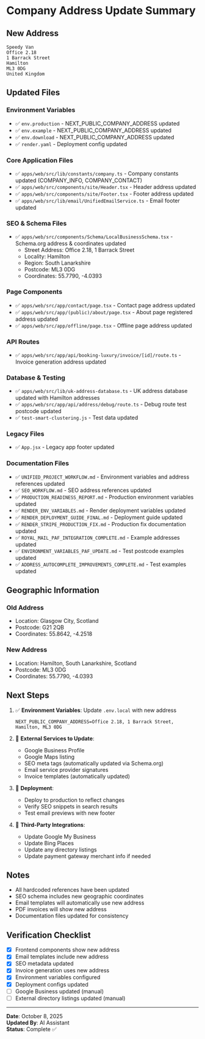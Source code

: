 # Company Address Update Summary

## New Address
```
Speedy Van
Office 2.18
1 Barrack Street
Hamilton
ML3 0DG
United Kingdom
```

## Updated Files

### Environment Variables
- ✅ `env.production` - NEXT_PUBLIC_COMPANY_ADDRESS updated
- ✅ `env.example` - NEXT_PUBLIC_COMPANY_ADDRESS updated
- ✅ `env.download` - NEXT_PUBLIC_COMPANY_ADDRESS updated
- ✅ `render.yaml` - Deployment config updated

### Core Application Files
- ✅ `apps/web/src/lib/constants/company.ts` - Company constants updated (COMPANY_INFO, COMPANY_CONTACT)
- ✅ `apps/web/src/components/site/Header.tsx` - Header address updated
- ✅ `apps/web/src/components/site/Footer.tsx` - Footer address updated
- ✅ `apps/web/src/lib/email/UnifiedEmailService.ts` - Email footer updated

### SEO & Schema Files
- ✅ `apps/web/src/components/Schema/LocalBusinessSchema.tsx` - Schema.org address & coordinates updated
  - Street Address: Office 2.18, 1 Barrack Street
  - Locality: Hamilton
  - Region: South Lanarkshire
  - Postcode: ML3 0DG
  - Coordinates: 55.7790, -4.0393

### Page Components
- ✅ `apps/web/src/app/contact/page.tsx` - Contact page address updated
- ✅ `apps/web/src/app/(public)/about/page.tsx` - About page registered address updated
- ✅ `apps/web/src/app/offline/page.tsx` - Offline page address updated

### API Routes
- ✅ `apps/web/src/app/api/booking-luxury/invoice/[id]/route.ts` - Invoice generation address updated

### Database & Testing
- ✅ `apps/web/src/lib/uk-address-database.ts` - UK address database updated with Hamilton addresses
- ✅ `apps/web/src/app/api/address/debug/route.ts` - Debug route test postcode updated
- ✅ `test-smart-clustering.js` - Test data updated

### Legacy Files
- ✅ `App.jsx` - Legacy app footer updated

### Documentation Files
- ✅ `UNIFIED_PROJECT_WORKFLOW.md` - Environment variables and address references updated
- ✅ `SEO_WORKFLOW.md` - SEO address references updated
- ✅ `PRODUCTION_READINESS_REPORT.md` - Production environment variables updated
- ✅ `RENDER_ENV_VARIABLES.md` - Render deployment variables updated
- ✅ `RENDER_DEPLOYMENT_GUIDE_FINAL.md` - Deployment guide updated
- ✅ `RENDER_STRIPE_PRODUCTION_FIX.md` - Production fix documentation updated
- ✅ `ROYAL_MAIL_PAF_INTEGRATION_COMPLETE.md` - Example addresses updated
- ✅ `ENVIRONMENT_VARIABLES_PAF_UPDATE.md` - Test postcode examples updated
- ✅ `ADDRESS_AUTOCOMPLETE_IMPROVEMENTS_COMPLETE.md` - Test examples updated

## Geographic Information

### Old Address
- Location: Glasgow City, Scotland
- Postcode: G21 2QB
- Coordinates: 55.8642, -4.2518

### New Address
- Location: Hamilton, South Lanarkshire, Scotland
- Postcode: ML3 0DG
- Coordinates: 55.7790, -4.0393

## Next Steps

1. ✅ **Environment Variables**: Update `.env.local` with new address
   ```
   NEXT_PUBLIC_COMPANY_ADDRESS=Office 2.18, 1 Barrack Street, Hamilton, ML3 0DG
   ```

2. 🔄 **External Services to Update**:
   - Google Business Profile
   - Google Maps listing
   - SEO meta tags (automatically updated via Schema.org)
   - Email service provider signatures
   - Invoice templates (automatically updated)

3. 🔄 **Deployment**:
   - Deploy to production to reflect changes
   - Verify SEO snippets in search results
   - Test email previews with new footer

4. 🔄 **Third-Party Integrations**:
   - Update Google My Business
   - Update Bing Places
   - Update any directory listings
   - Update payment gateway merchant info if needed

## Notes

- All hardcoded references have been updated
- SEO schema includes new geographic coordinates
- Email templates will automatically use new address
- PDF invoices will show new address
- Documentation files updated for consistency

## Verification Checklist

- [x] Frontend components show new address
- [x] Email templates include new address
- [x] SEO metadata updated
- [x] Invoice generation uses new address
- [x] Environment variables configured
- [x] Deployment configs updated
- [ ] Google Business updated (manual)
- [ ] External directory listings updated (manual)

---

**Date**: October 8, 2025  
**Updated By**: AI Assistant  
**Status**: Complete ✅

